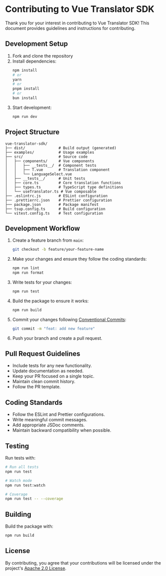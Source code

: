 # Contributing to Vue Translator SDK

Thank you for your interest in contributing to Vue Translator SDK! This document provides guidelines and instructions for contributing.

## Development Setup

1. Fork and clone the repository
2. Install dependencies:
   ```bash
   npm install
   # or
   yarn
   # or
   pnpm install
   # or
   bun install
   ```
3. Start development:
   ```bash
   npm run dev
   ```

## Project Structure

```
vue-translator-sdk/
├── dist/               # Build output (generated)
├── examples/           # Usage examples
├── src/                # Source code
│   ├── components/     # Vue components
│   │   ├── __tests__/  # Component tests
│   │   ├── T.vue       # Translation component
│   │   └── LanguageSelect.vue
│   ├── __tests__/      # Unit tests
│   ├── core.ts         # Core translation functions
│   ├── types.ts        # TypeScript type definitions
│   └── useTranslator.ts # Vue composable
├── .eslintrc.js        # ESLint configuration
├── .prettierrc.json    # Prettier configuration
├── package.json        # Package manifest
├── tsup.config.ts      # Build configuration
└── vitest.config.ts    # Test configuration
```

## Development Workflow

1. Create a feature branch from `main`:

   ```bash
   git checkout -b feature/your-feature-name
   ```

2. Make your changes and ensure they follow the coding standards:

   ```bash
   npm run lint
   npm run format
   ```

3. Write tests for your changes:

   ```bash
   npm run test
   ```

4. Build the package to ensure it works:

   ```bash
   npm run build
   ```

5. Commit your changes following [Conventional Commits](https://www.conventionalcommits.org/):

   ```bash
   git commit -m "feat: add new feature"
   ```

6. Push your branch and create a pull request.

## Pull Request Guidelines

- Include tests for any new functionality.
- Update documentation as needed.
- Keep your PR focused on a single topic.
- Maintain clean commit history.
- Follow the PR template.

## Coding Standards

- Follow the ESLint and Prettier configurations.
- Write meaningful commit messages.
- Add appropriate JSDoc comments.
- Maintain backward compatibility when possible.

## Testing

Run tests with:

```bash
# Run all tests
npm run test

# Watch mode
npm run test:watch

# Coverage
npm run test -- --coverage
```

## Building

Build the package with:

```bash
npm run build
```

## License

By contributing, you agree that your contributions will be licensed under the project's [Apache 2.0 License](LICENSE).

